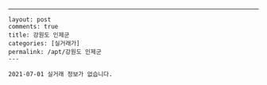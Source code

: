 ---
    layout: post
    comments: true
    title: 강원도 인제군
    categories: [실거래가]
    permalink: /apt/강원도 인제군
    ---

    2021-07-01 실거래 정보가 없습니다.

    